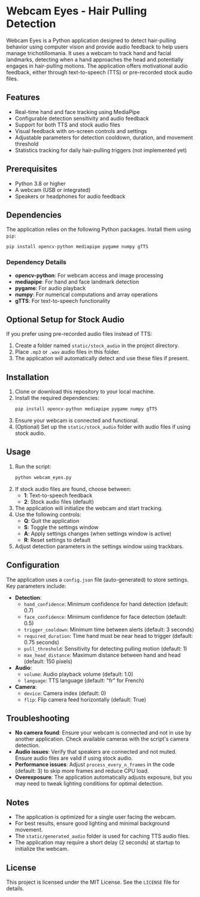 # Webcam Eyes - Hair Pulling Detection

Webcam Eyes is a Python application designed to detect hair-pulling behavior using computer vision and provide audio feedback to help users manage trichotillomania. It uses a webcam to track hand and facial landmarks, detecting when a hand approaches the head and potentially engages in hair-pulling motions. The application offers motivational audio feedback, either through text-to-speech (TTS) or pre-recorded stock audio files.

## Features
- Real-time hand and face tracking using MediaPipe
- Configurable detection sensitivity and audio feedback
- Support for both TTS and stock audio files
- Visual feedback with on-screen controls and settings
- Adjustable parameters for detection cooldown, duration, and movement threshold
- Statistics tracking for daily hair-pulling triggers (not implemented yet)

## Prerequisites
- Python 3.8 or higher
- A webcam (USB or integrated)
- Speakers or headphones for audio feedback

## Dependencies
The application relies on the following Python packages. Install them using `pip`:

```bash
pip install opencv-python mediapipe pygame numpy gTTS
```

### Dependency Details
- **opencv-python**: For webcam access and image processing
- **mediapipe**: For hand and face landmark detection
- **pygame**: For audio playback
- **numpy**: For numerical computations and array operations
- **gTTS**: For text-to-speech functionality

## Optional Setup for Stock Audio
If you prefer using pre-recorded audio files instead of TTS:
1. Create a folder named `static/stock_audio` in the project directory.
2. Place `.mp3` or `.wav` audio files in this folder.
3. The application will automatically detect and use these files if present.

## Installation
1. Clone or download this repository to your local machine.
2. Install the required dependencies:
   ```bash
   pip install opencv-python mediapipe pygame numpy gTTS
   ```
3. Ensure your webcam is connected and functional.
4. (Optional) Set up the `static/stock_audio` folder with audio files if using stock audio.

## Usage
1. Run the script:
   ```bash
   python webcam_eyes.py
   ```
2. If stock audio files are found, choose between:
   - **1**: Text-to-speech feedback
   - **2**: Stock audio files (default)
3. The application will initialize the webcam and start tracking.
4. Use the following controls:
   - **Q**: Quit the application
   - **S**: Toggle the settings window
   - **A**: Apply settings changes (when settings window is active)
   - **R**: Reset settings to default
5. Adjust detection parameters in the settings window using trackbars.

## Configuration
The application uses a `config.json` file (auto-generated) to store settings. Key parameters include:
- **Detection**:
  - `hand_confidence`: Minimum confidence for hand detection (default: 0.7)
  - `face_confidence`: Minimum confidence for face detection (default: 0.5)
  - `trigger_cooldown`: Minimum time between alerts (default: 3 seconds)
  - `required_duration`: Time hand must be near head to trigger (default: 0.75 seconds)
  - `pull_threshold`: Sensitivity for detecting pulling motion (default: 1)
  - `max_head_distance`: Maximum distance between hand and head (default: 150 pixels)
- **Audio**:
  - `volume`: Audio playback volume (default: 1.0)
  - `language`: TTS language (default: "fr" for French)
- **Camera**:
  - `device`: Camera index (default: 0)
  - `flip`: Flip camera feed horizontally (default: True)

## Troubleshooting
- **No camera found**: Ensure your webcam is connected and not in use by another application. Check available cameras with the script's camera detection.
- **Audio issues**: Verify that speakers are connected and not muted. Ensure audio files are valid if using stock audio.
- **Performance issues**: Adjust `process_every_n_frames` in the code (default: 3) to skip more frames and reduce CPU load.
- **Overexposure**: The application automatically adjusts exposure, but you may need to tweak lighting conditions for optimal detection.

## Notes
- The application is optimized for a single user facing the webcam.
- For best results, ensure good lighting and minimal background movement.
- The `static/generated_audio` folder is used for caching TTS audio files.
- The application may require a short delay (2 seconds) at startup to initialize the webcam.

## License
This project is licensed under the MIT License. See the `LICENSE` file for details.
